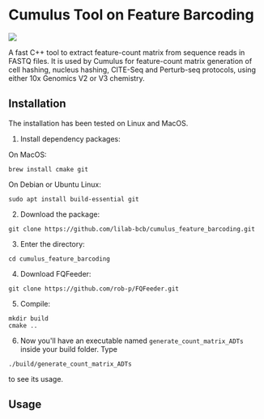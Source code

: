 # Cumulus Tool on Feature Barcoding

[![](https://img.shields.io/github/v/release/lilab-bcb/cumulus_feature_barcoding.svg)](https://github.com/lilab-bcb/cumulus_feature_barcoding/releases)

A fast C++ tool to extract feature-count matrix from sequence reads in FASTQ files. It is used by Cumulus for feature-count matrix generation of cell hashing, nucleus hashing, CITE-Seq and Perturb-seq protocols, using either 10x Genomics V2 or V3 chemistry.

## Installation

The installation has been tested on Linux and MacOS.

1. Install dependency packages:

On MacOS:

```
brew install cmake git
```

On Debian or Ubuntu Linux:

```
sudo apt install build-essential git
```

2. Download the package:

```
git clone https://github.com/lilab-bcb/cumulus_feature_barcoding.git
```

3. Enter the directory:

```
cd cumulus_feature_barcoding
```

4. Download FQFeeder:

```
git clone https://github.com/rob-p/FQFeeder.git
```

5. Compile:

```
mkdir build
cmake ..
```

6. Now you'll have an executable named ``generate_count_matrix_ADTs`` inside your build folder. Type

```
./build/generate_count_matrix_ADTs
```

to see its usage.


## Usage
